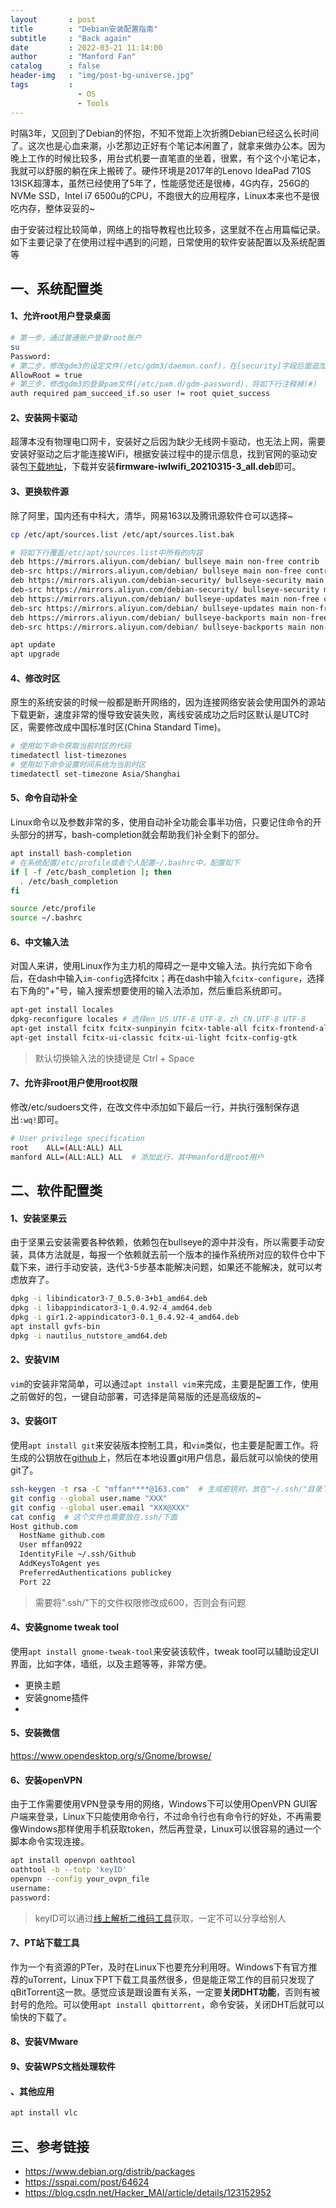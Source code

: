 ```yaml
---
layout       : post
title        : "Debian安装配置指南"
subtitle     : "Back again"
date         : 2022-03-21 11:14:00
author       : "Manford Fan"
catalog      : false
header-img   : "img/post-bg-universe.jpg"
tags         :
               - OS
               - Tools
---
```


时隔3年，又回到了Debian的怀抱，不知不觉距上次折腾Debian已经这么长时间了。这次也是心血来潮，小艺那边正好有个笔记本闲置了，就拿来做办公本。因为晚上工作的时候比较多，用台式机要一直笔直的坐着，很累，有个这个小笔记本，我就可以舒服的躺在床上搬砖了。硬件环境是2017年的Lenovo IdeaPad 710S 13ISK超薄本，虽然已经使用了5年了，性能感觉还是很棒，4G内存，256G的NVMe SSD，Intel i7 6500u的CPU，不跑很大的应用程序，Linux本来也不是很吃内存，整体妥妥的~

由于安装过程比较简单，网络上的指导教程也比较多，这里就不在占用篇幅记录。如下主要记录了在使用过程中遇到的问题，日常使用的软件安装配置以及系统配置等

## 一、系统配置类

#### 1、允许root用户登录桌面

```bash
# 第一步，通过普通账户登录root账户
su
Password: 
# 第二步，修改gdm3的设定文件(/etc/gdm3/daemon.conf)，在[security]字段后面追加如下一行：
AllowRoot = true
# 第三步，修改gdm3的登录pam文件(/etc/pam.d/gdm-password)，将如下行注释掉(#) 
auth required pam_succeed_if.so user != root quiet_success
```

#### 2、安装网卡驱动

超薄本没有物理电口网卡，安装好之后因为缺少无线网卡驱动，也无法上网，需要安装好驱动之后才能连接WiFi，根据安装过程中的提示信息，找到官网的驱动安装包[下载地址](https://packages.debian.org/bullseye/firmware-iwlwifi)，下载并安装**firmware-iwlwifi_20210315-3_all.deb**即可。

#### 3、更换软件源

除了阿里，国内还有中科大，清华，网易163以及腾讯源软件仓可以选择~

```bash
cp /etc/apt/sources.list /etc/apt/sources.list.bak

# 将如下行覆盖/etc/apt/sources.list中所有的内容
deb https://mirrors.aliyun.com/debian/ bullseye main non-free contrib
deb-src https://mirrors.aliyun.com/debian/ bullseye main non-free contrib
deb https://mirrors.aliyun.com/debian-security/ bullseye-security main
deb-src https://mirrors.aliyun.com/debian-security/ bullseye-security main
deb https://mirrors.aliyun.com/debian/ bullseye-updates main non-free contrib
deb-src https://mirrors.aliyun.com/debian/ bullseye-updates main non-free contrib
deb https://mirrors.aliyun.com/debian/ bullseye-backports main non-free contrib
deb-src https://mirrors.aliyun.com/debian/ bullseye-backports main non-free contrib

apt update
apt upgrade
```


#### 4、修改时区

原生的系统安装的时候一般都是断开网络的，因为连接网络安装会使用国外的源站下载更新，速度非常的慢导致安装失败，离线安装成功之后时区默认是UTC时区，需要修改成中国标准时区(China Standard Time)。

```bash
# 使用如下命令获取当前时区的代码
timedatectl list-timezones
# 使用如下命令设置时间系统为当前时区
timedatectl set-timezone Asia/Shanghai
```

#### 5、命令自动补全

Linux命令以及参数非常的多，使用自动补全功能会事半功倍，只要记住命令的开头部分的拼写，bash-completion就会帮助我们补全剩下的部分。

```bash
apt install bash-completion
# 在系统配置/etc/profile或者个人配置~/.bashrc中，配置如下
if [ -f /etc/bash_completion ]; then
  . /etc/bash_completion
fi

source /etc/profile
source ~/.bashrc
```

#### 6、中文输入法

对国人来讲，使用Linux作为主力机的障碍之一是中文输入法。执行完如下命令后，在dash中输入`im-config`选择fcitx；再在dash中输入`fcitx-configure`，选择右下角的"+"号，输入搜索想要使用的输入法添加，然后重启系统即可。

```bash
apt-get install locales
dpkg-reconfigure locales # 选择en_US.UTF-8 UTF-8，zh_CN.UTF-8 UTF-8
apt-get install fcitx fcitx-sunpinyin fcitx-table-all fcitx-frontend-all
apt-get install fcitx-ui-classic fcitx-ui-light fcitx-config-gtk
```

> 默认切换输入法的快捷键是 Ctrl \+ Space

#### 7、允许非root用户使用root权限

修改/etc/sudoers文件，在改文件中添加如下最后一行，并执行强制保存退出`:wq!`即可。

```bash
# User privilege specification
root	ALL=(ALL:ALL) ALL
manford ALL=(ALL:ALL) ALL  # 添加此行，其中manford是root用户
```

## 二、软件配置类
 
#### 1、安装坚果云

由于坚果云安装需要各种依赖，依赖包在bullseye的源中并没有，所以需要手动安装，具体方法就是，每报一个依赖就去前一个版本的操作系统所对应的软件仓中下载下来，进行手动安装，迭代3-5步基本能解决问题，如果还不能解决，就可以考虑放弃了。

```bash
dpkg -i libindicator3-7_0.5.0-3+b1_amd64.deb
dpkg -i libappindicator3-1_0.4.92-4_amd64.deb
dpkg -i gir1.2-appindicator3-0.1_0.4.92-4_amd64.deb
apt install gvfs-bin
dpkg -i nautilus_nutstore_amd64.deb
```

#### 2、安装VIM

`vim`的安装非常简单，可以通过`apt install vim`来完成，主要是配置工作，使用之前做好的包，一键自动部署，可选择是简易版的还是高级版的~

#### 3、安装GIT

使用`apt install git`来安装版本控制工具，和`vim`类似，也主要是配置工作。将生成的公钥放在[github](https://github.com/settings/keys)上，然后在本地设置git用户信息，最后就可以愉快的使用git了。

```bash
ssh-keygen -t rsa -C "mffan****@163.com"  # 生成密钥对，放在"~/.ssh/"目录下
git config --global user.name "XXX"
git config --global user.email "XXX@XXX"
cat config  # 这个文件也需要放在.ssh/下面
Host github.com
  HostName github.com
  User mffan0922
  IdentityFile ~/.ssh/Github
  AddKeysToAgent yes
  PreferredAuthentications publickey
  Port 22
```

> 需要将".ssh/"下的文件权限修改成600，否则会有问题

#### 4、安装gnome tweak tool

使用`apt install gnome-tweak-tool`来安装该软件，tweak tool可以辅助设定UI界面，比如字体，墙纸，以及主题等等，非常方便。

- 更换主题
- 安装gnome插件
- 

#### 5、安装微信

https://www.opendesktop.org/s/Gnome/browse/

#### 6、安装openVPN

由于工作需要使用VPN登录专用的网络，Windows下可以使用OpenVPN GUI客户端来登录，Linux下只能使用命令行，不过命令行也有命令行的好处，不再需要像Windows那样使用手机获取token，然后再登录，Linux可以很容易的通过一个脚本命令实现连接。

```bash
apt install openvpn oathtool
oathtool -b --totp 'keyID'
openvpn --config your_ovpn_file
username:
password:
```

> keyID可以通过[线上解析二维码工具](https://jiema.wwei.cn/)获取，一定不可以分享给别人

#### 7、PT站下载工具

作为一个有资源的PTer，及时在Linux下也要充分利用呀。Windows下有官方推荐的uTorrent，Linux下PT下载工具虽然很多，但是能正常工作的目前只发现了qBitTorrent这一款。感觉应该是跟设置有关系，一定要**关闭DHT功能**，否则有被封号的危险。可以使用`apt install qbittorrent`，命令安装，关闭DHT后就可以愉快的下载了。

#### 8、安装VMware


#### 9、安装WPS文档处理软件



#### 、其他应用

```bash
apt install vlc 
```

## 三、参考链接

- https://www.debian.org/distrib/packages
- https://sspai.com/post/64624
- https://blog.csdn.net/Hacker_MAI/article/details/123152952